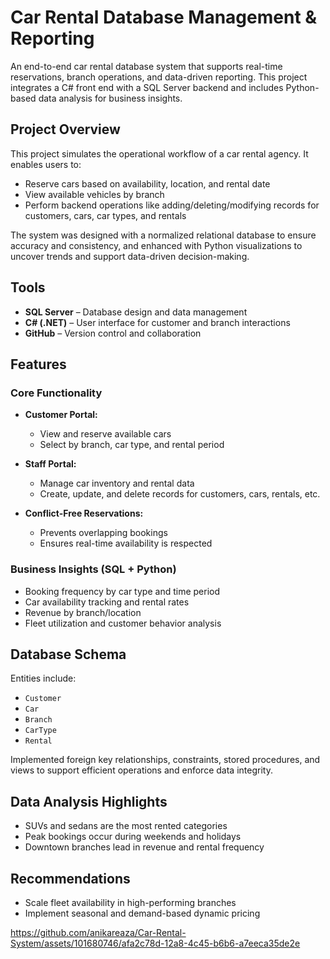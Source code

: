 # Car Rental Database Management & Reporting

An end-to-end car rental database system that supports real-time reservations, branch operations, and data-driven reporting. This project integrates a C# front end with a SQL Server backend and includes Python-based data analysis for business insights.

## Project Overview

This project simulates the operational workflow of a car rental agency. It enables users to:
- Reserve cars based on availability, location, and rental date
- View available vehicles by branch
- Perform backend operations like adding/deleting/modifying records for customers, cars, car types, and rentals

The system was designed with a normalized relational database to ensure accuracy and consistency, and enhanced with Python visualizations to uncover trends and support data-driven decision-making.

## Tools 
- **SQL Server** – Database design and data management  
- **C# (.NET)** – User interface for customer and branch interactions
- **GitHub** – Version control and collaboration

## Features

### Core Functionality
- **Customer Portal:**  
  - View and reserve available cars  
  - Select by branch, car type, and rental period  

- **Staff Portal:**  
  - Manage car inventory and rental data  
  - Create, update, and delete records for customers, cars, rentals, etc.

- **Conflict-Free Reservations:**  
  - Prevents overlapping bookings  
  - Ensures real-time availability is respected

### Business Insights (SQL + Python)
- Booking frequency by car type and time period  
- Car availability tracking and rental rates  
- Revenue by branch/location  
- Fleet utilization and customer behavior analysis

## Database Schema

Entities include:
- `Customer`
- `Car`
- `Branch`
- `CarType`
- `Rental`

Implemented foreign key relationships, constraints, stored procedures, and views to support efficient operations and enforce data integrity.

## Data Analysis Highlights
- SUVs and sedans are the most rented categories
- Peak bookings occur during weekends and holidays
- Downtown branches lead in revenue and rental frequency

## Recommendations
- Scale fleet availability in high-performing branches  
- Implement seasonal and demand-based dynamic pricing  



https://github.com/anikareaza/Car-Rental-System/assets/101680746/afa2c78d-12a8-4c45-b6b6-a7eeca35de2e

